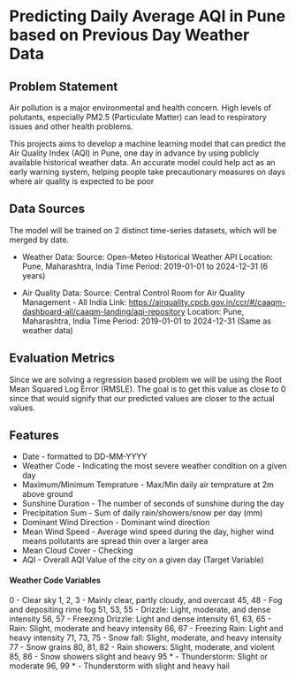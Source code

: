 # Predicting Daily Average AQI in Pune based on Previous Day Weather Data

## Problem Statement
Air pollution is a major environmental and health concern. High levels of polutants, especially PM2.5 (Particulate Matter) can lead to
respiratory issues and other health problems.

This projects aims to develop a machine learning model that can predict the Air Quality Index (AQI) in Pune, one day in advance by using publicly available historical weather data. An accurate model could help act as an early warning system, helping people take precautionary measures on days where air quality is expected to be poor

## Data Sources
The model will be trained on 2 distinct time-series datasets, which will be merged by date.
* Weather Data:
    Source: Open-Meteo Historical Weather API
    Location: Pune, Maharashtra, India
    Time Period: 2019-01-01 to 2024-12-31 (6 years)

* Air Quality Data:
    Source: Central Control Room for Air Quality Management - All India
    Link: https://airquality.cpcb.gov.in/ccr/#/caaqm-dashboard-all/caaqm-landing/aqi-repository
    Location: Pune, Maharashtra, India
    Time Period: 2019-01-01 to 2024-12-31 (Same as weather data)

## Evaluation Metrics
Since we are solving a regression based problem we will be using the Root Mean Squared Log Error (RMSLE). The goal is to get this value as close to 0 since that would signify that our predicted values are closer to the actual values.

## Features
* Date - formatted to DD-MM-YYYY
* Weather Code - Indicating the most severe weather condition on a given day
* Maximum/Minimum Temprature - Max/Min daily air temprature at 2m above ground
* Sunshine Duration - The number of seconds of sunshine during the day
* Precipitation Sum - Sum of daily rain/showers/snow per day (mm)
* Dominant Wind Direction - Dominant wind direction
* Mean Wind Speed - Average wind speed during the day, higher wind means pollutants are spread thin over a larger area
* Mean Cloud Cover - Checking
* AQI - Overall AQI Value of the city on a given day (Target Variable)

#### Weather Code Variables
0 - Clear sky
1, 2, 3	- Mainly clear, partly cloudy, and overcast
45, 48	- Fog and depositing rime fog
51, 53, 55 - Drizzle: Light, moderate, and dense intensity
56, 57	- Freezing Drizzle: Light and dense intensity
61, 63, 65	- Rain: Slight, moderate and heavy intensity
66, 67	- Freezing Rain: Light and heavy intensity
71, 73, 75	- Snow fall: Slight, moderate, and heavy intensity
77	- Snow grains
80, 81, 82	- Rain showers: Slight, moderate, and violent
85, 86	- Snow showers slight and heavy
95 * - Thunderstorm: Slight or moderate
96, 99 * - Thunderstorm with slight and heavy hail